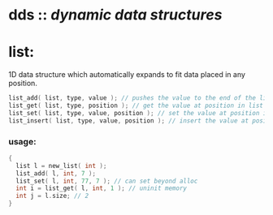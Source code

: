 # dds :: *dynamic data structures*

# list:
1D data structure which automatically expands to fit data placed in any position.

```c
list_add( list, type, value ); // pushes the value to the end of the list
list_get( list, type, position ); // get the value at position in list
list_set( list, type, value, position ); // set the value at position in list
list_insert( list, type, value, position ); // insert the value at position in list
```

### usage:
```c
{
  list l = new_list( int );
  list_add( l, int, 7 );
  list_set( l, int, 77, 7 ); // can set beyond alloc
  int i = list_get( l, int, 1 ); // uninit memory
  int j = l.size; // 2
}
```
